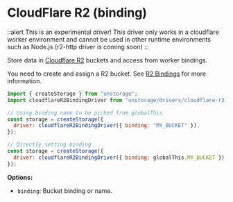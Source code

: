 # CloudFlare R2 (binding)

::alert
This is an experimental driver! This driver only works in a cloudflare worker environment and cannot be used in other runtime environments such as Node.js (r2-http driver is coming soon)
::

Store data in [Cloudflare R2](https://developers.cloudflare.com/r2/api/workers/workers-api-reference/) buckets and access from worker bindings.

You need to create and assign a R2 bucket. See [R2 Bindings](https://developers.cloudflare.com/r2/api/workers/workers-api-reference/#create-a-binding) for more information.

```js
import { createStorage } from "unstorage";
import cloudflareR2BindingDriver from "unstorage/drivers/cloudflare-r2-binding";

// Using binding name to be picked from globalThis
const storage = createStorage({
  driver: cloudflareR2BindingDriver({ binding: "MY_BUCKET" }),
});

// Directly setting binding
const storage = createStorage({
  driver: cloudflareR2BindingDriver({ binding: globalThis.MY_BUCKET }),
});
```

**Options:**

- `binding`: Bucket binding or name.

